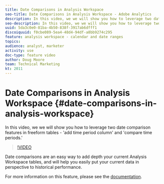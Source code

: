 ```yaml
---
title: Date Comparisons in Analysis Workspace
seo-title: Date Comparisons in Analysis Workspace - Adobe Analytics
description: In this video, we we will show you how to leverage two date comparison features in freeform tables - 'add time period column' and 'compare time periods.'
seo-description: In this video, we we will show you how to leverage two date comparison features in freeform tables - 'add time period column' and 'compare time periods.' - Adobe Analytics
uuid: 5da3c0e0-81ba-4b50-838f-3917ab6dfff1
discoiquuid: f0cbe089-5ea4-48d4-94df-a8bb9274c295
feature: analysis workspace - calendar and date ranges
topics: 
audience: analyst, marketer
activity: use
doc-type: feature video
author: Doug Moore
team: Technical Marketing
kt: 2011
---
```


# Date Comparisons in Analysis Workspace {#date-comparisons-in-analysis-workspace}

In this video, we we will show you how to leverage two date comparison features in freeform tables - 'add time period column' and 'compare time periods.'

>[!VIDEO](https://video.tv.adobe.com/v/23985/?quality=12)

Date comparisons are an easy way to add depth your current Analysis Workspace tables, and will help you easily put your current data in perspective to historical performance.

For more information on this feature, please see the [documentation](https://marketing.adobe.com/resources/help/en_US/analytics/analysis-workspace/time_comparison.html).
